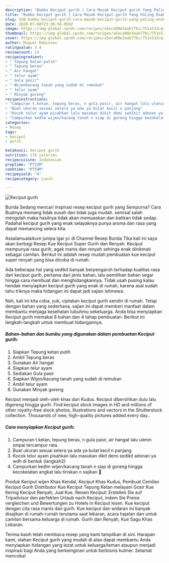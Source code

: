 ```yaml
---
description: "Bumbu Keciput gurih | Cara Masak Keciput gurih Yang Paling Enak"
title: "Bumbu Keciput gurih | Cara Masak Keciput gurih Yang Paling Enak"
slug: 438-bumbu-keciput-gurih-cara-masak-keciput-gurih-yang-paling-enak
date: 2020-07-08T23:30:50.059Z
image: https://img-global.cpcdn.com/recipes/a5eca00e3aab77bc/751x532cq70/keciput-gurih-foto-resep-utama.jpg
thumbnail: https://img-global.cpcdn.com/recipes/a5eca00e3aab77bc/751x532cq70/keciput-gurih-foto-resep-utama.jpg
cover: https://img-global.cpcdn.com/recipes/a5eca00e3aab77bc/751x532cq70/keciput-gurih-foto-resep-utama.jpg
author: Miguel Robinson
ratingvalue: 3.4
reviewcount: 14
recipeingredient:
- " Tepung ketan putih"
- " Tepung beras"
- " Air hangat"
- " telur ayam"
- " Gula pasir"
- " Wijenkacang tanah yang sudah di remukan"
- " telur ayam"
- " Minyak goreng"
recipeinstructions:
- "Campuran t.ketan, tepung beras, n gula pasir, air hangat lalu ulenin smpai tercampur rata."
- "Buat ukuran sesuai selera ya ada ya bulat kecil n panjang"
- "Kocok telur ayam pisahkan lalu masukan dikit demi sedikit adonan ya wdh di bentuk (langkah2)"
- "Campurkan kedlm wijen/kacang tanah n siap di goreng hingga kecokelatan angkat lalu tiriskan n sajikan 🙂"
categories:
- Resep
tags:
- keciput
- gurih

katakunci: keciput gurih 
nutrition: 176 calories
recipecuisine: Indonesian
preptime: "PT22M"
cooktime: "PT59M"
recipeyield: "4"
recipecategory: Lunch

---
```



![Keciput gurih](https://img-global.cpcdn.com/recipes/a5eca00e3aab77bc/751x532cq70/keciput-gurih-foto-resep-utama.jpg)

Bunda Sedang mencari inspirasi resep keciput gurih yang Sempurna? Cara Buatnya memang tidak susah dan tidak juga mudah. semisal salah mengolah maka hasilnya tidak akan memuaskan dan bahkan tidak sedap. Padahal keciput gurih yang enak selayaknya punya aroma dan rasa yang dapat memancing selera kita.

Assalamualaikum jumpa lgai yc di Channel Resep Bunda Tika kali ini saya akan berbagi Resep Kue Keciput Super Gurih dan Renyah. Keciput mempunyai rasa gurih, agak manis dan renyah sehinga enak dinikmati sebagai camilan. Berikut ini adalah resep mudah pembuatan kue keciput super renyah yang bisa dicoba di rumah.

Ada beberapa hal yang sedikit banyak berpengaruh terhadap kualitas rasa dari keciput gurih, pertama dari jenis bahan, lalu pemilihan bahan segar hingga cara membuat dan menghidangkannya. Tidak usah pusing kalau hendak menyiapkan keciput gurih yang enak di rumah, karena asal sudah tahu triknya maka hidangan ini dapat jadi sajian istimewa.


Nah, kali ini kita coba, yuk, ciptakan keciput gurih sendiri di rumah. Tetap dengan bahan yang sederhana, sajian ini dapat memberi manfaat dalam membantu menjaga kesehatan tubuhmu sekeluarga. Anda bisa menyiapkan Keciput gurih memakai 8 bahan dan 4 tahap pembuatan. Berikut ini langkah-langkah untuk membuat hidangannya.

<!--inarticleads1-->

##### Bahan-bahan dan bumbu yang digunakan dalam pembuatan Keciput gurih:

1. Siapkan  Tepung ketan putih
1. Ambil  Tepung beras
1. Gunakan  Air hangat
1. Siapkan  telur ayam
1. Sediakan  Gula pasir
1. Siapkan  Wijen/kacang tanah yang sudah di remukan
1. Ambil  telur ayam
1. Gunakan  Minyak goreng


Keciput menjadi oleh-oleh khas dari Kudus. Keciput dibersihkan dulu lalu digereng hingga gurih. Find keciput stock images in HD and millions of other royalty-free stock photos, illustrations and vectors in the Shutterstock collection. Thousands of new, high-quality pictures added every day.. 

<!--inarticleads2-->

##### Cara menyiapkan Keciput gurih:

1. Campuran t.ketan, tepung beras, n gula pasir, air hangat lalu ulenin smpai tercampur rata.
1. Buat ukuran sesuai selera ya ada ya bulat kecil n panjang
1. Kocok telur ayam pisahkan lalu masukan dikit demi sedikit adonan ya wdh di bentuk (langkah2)
1. Campurkan kedlm wijen/kacang tanah n siap di goreng hingga kecokelatan angkat lalu tiriskan n sajikan 🙂


Produk Keciput wijen Khas Kendal, Keciput Khas Kudus, Pembuat Cemilan Keciput Gurih Distributor Kue Keciput Tepung Ketan melayani Gosir Kue Kering Keciput Renyah, Jual Kue. Reisen Keciput: Erstellen Sie auf Tripadvisor den perfekten Urlaub nach Keciput, indem Sie Preise vergleichen und Bewertungen zu Hotels in Keciput lesen. Kue keciput dengan cita rasa manis dan gurih. Kue keciput dan widaran ini banyak disajikan di rumah-rumah terutama saat lebaran, acara hajatan dan untuk camilan bersama keluarga di rumah. Gurih dan Renyah, Kue Sagu Khas Lebaran. 

Terima kasih telah membaca resep yang kami tampilkan di sini. Harapan kami, olahan Keciput gurih yang mudah di atas dapat membantu Anda menyiapkan hidangan yang lezat untuk keluarga/teman ataupun menjadi inspirasi bagi Anda yang berkeinginan untuk berbisnis kuliner. Selamat mencoba!
